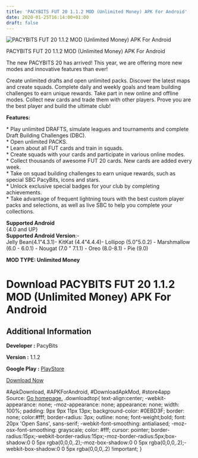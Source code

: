 ```yaml
---
title: 'PACYBITS FUT 20 1.1.2 MOD (Unlimited Money) APK For Android'
date: 2020-01-25T16:14:00+01:00
draft: false
---
```


![PACYBITS FUT 20 1.1.2 MOD (Unlimited Money) APK For Android](https://i1.wp.com/apkhome.net/wp-content/uploads/2020/01/PACYBITS-FUT-20-1.1.2-MOD-Unlimited-Money.png "PACYBITS FUT 20 1.1.2 MOD (Unlimited Money) APK For Android")

  

PACYBITS FUT 20 1.1.2 MOD (Unlimited Money) APK For Android

The new PACYBITS 20 has arrived! This year, we are offering more new modes and innovative features than ever!

Create unlimited drafts and open unlimited packs. Discover the latest maps and create squads. Complete daily and weekly goals and team building challenges to earn unique rewards. Take part in new online and offline modes. Collect new cards and trade them with other players. Prove you are the best player and build the ultimate club!

**Features:**

\* Play unlimited DRAFTS, simulate leagues and tournaments and complete Draft Building Challenges (DBC).  
\* Open unlimited PACKS.  
\* Learn about all FUT cards and train in squads.  
\* Create squads with your cards and participate in various online modes.  
\* Collect thousands of awesome FUT 20 cards. New cards are added every week.  
\* Take on squad building challenges to earn unique rewards, such as special SBC PacyBits, icons and stars.  
\* Unlock exclusive special badges for your club by completing achievements.  
\* Take advantage of frequent lightning tours with the best custom player packs and selections, as well as live SBC to help you complete your collections.

**Supported Android**  
{4.0 and UP}  
**Supported Android Version**:-  
Jelly Bean(4.1"4.3.1)- KitKat (4.4"4.4.4)- Lollipop (5.0"5.0.2) - Marshmallow (6.0 - 6.0.1) - Nougat (7.0 " 7.1.1) - Oreo (8.0-8.1) - Pie (9.0)

**MOD TYPE: Unlimited Money**

Download PACYBITS FUT 20 1.1.2 MOD (Unlimited Money) APK For Android
====================================================================

Additional Information
----------------------

**Developer :** PacyBits

**Version :** 1.1.2

**Google Play :** [PlayStore](https://play.google.com/store/apps/details?id=com.pacybits.pacybitsfut20)

  

[Download Now](https://store4app.co/post/pacybits-fut-20-1-1-2-mod-unlimited-money-apk-for-android_1579954840)

  
#ApkDownload, #APKForAndroid, #DownloadApkMod, #store4app  
Source: [Go homepage.](https://store4app.co/post/pacybits-fut-20-1-1-2-mod-unlimited-money-apk-for-android_1579954840) .downloadtop{ text-align:center; -webkit-appearance: none; -moz-appearance: none; appearance: none; width: 100%; padding: 9px 9px 11px 13px; background-color: #0EBD3F; border: none; color:#fff; border-radius: 3px; outline: none; font-weight;bold; font: 20px 'Open Sans', sans-serif; -webkit-font-smoothing: antialiased; -moz-osx-font-smoothing: grayscale; color: #fff; cursor: pointer; border-radius:15px;-webkit-border-radius:15px;-moz-border-radius:5px;box-shadow:0 0 5px rgba(0,0,0,.2);-moz-box-shadow:0 0 5px rgba(0,0,0,.2);-webkit-box-shadow:0 0 5px rgba(0,0,0,.2) !important; }